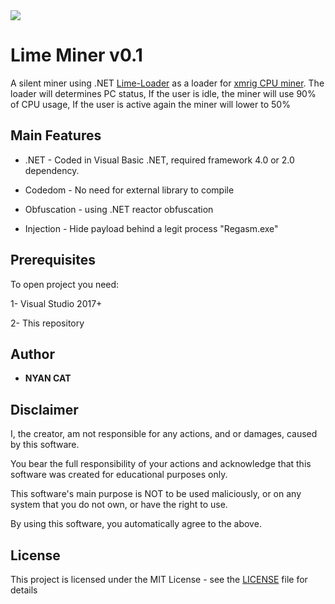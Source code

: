 
<img src="https://i.imgur.com/xMwdvQv.gif">

# Lime Miner v0.1

A silent miner using .NET [Lime-Loader](https://github.com/NYAN-x-CAT/Lime-Loader) as a loader for [xmrig CPU miner](https://github.com/xmrig/xmrig).
The loader will determines PC status, If the user is idle, the miner will use 90% of CPU usage, If the user is active again the miner will lower to 50%

## Main Features

* .NET - Coded in Visual Basic .NET, required framework 4.0 or 2.0 dependency.
 
* Codedom - No need for external library to compile

* Obfuscation - using .NET reactor obfuscation

* Injection - Hide payload behind a legit process "Regasm.exe"
  
 
## Prerequisites

To open project you need:

1- Visual Studio 2017+

2- This repository


## Author

* **NYAN CAT** 


## Disclaimer

I, the creator, am not responsible for any actions, and or damages, caused by this software.

You bear the full responsibility of your actions and acknowledge that this software was created for educational purposes only.

This software's main purpose is NOT to be used maliciously, or on any system that you do not own, or have the right to use.

By using this software, you automatically agree to the above.


## License

This project is licensed under the MIT License - see the [LICENSE](/LICENSE) file for details

